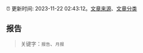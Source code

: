 :alarm_clock: 更新时间: 2023-11-22 02:43:12。[文章来源](/README.md)、[文章分类](/TAGS.md)

## 报告


> 关键字：`报告`、`月报`



